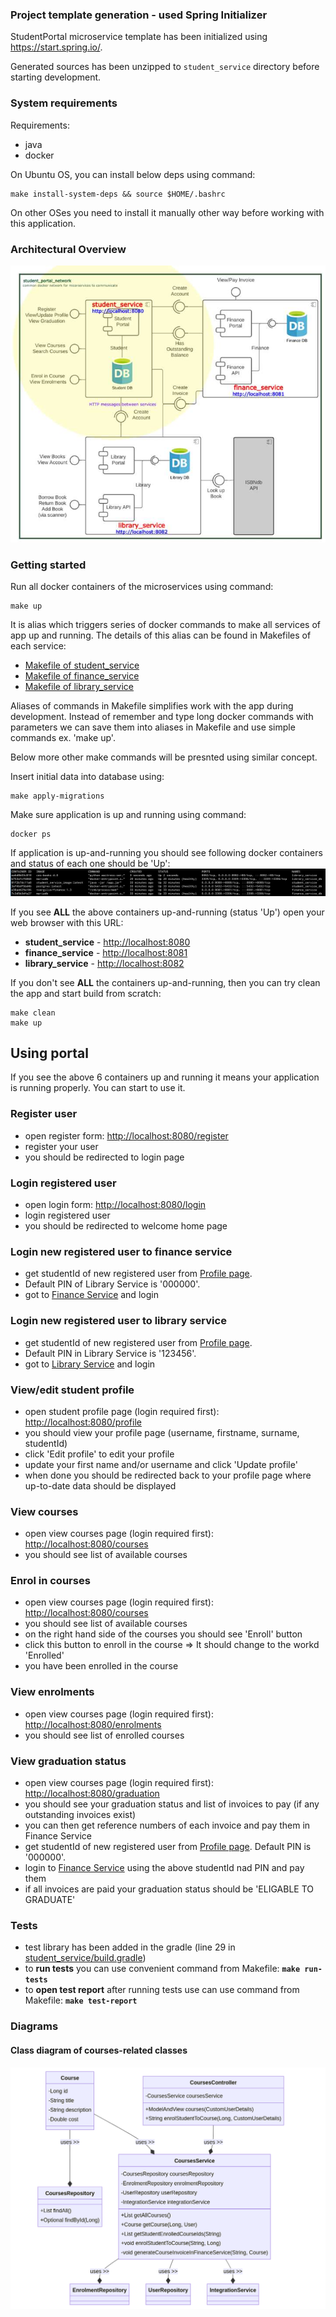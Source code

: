 ### Project template generation - used Spring Initializer

StudentPortal microservice template has been initialized using https://start.spring.io/. 

Generated sources has been unzipped to `student_service` directory before
starting development.

### System requirements

Requirements:

* java
* docker

On Ubuntu OS, you can install below deps using command: 
```
make install-system-deps && source $HOME/.bashrc
```
On other OSes you need to install it manually other way before working with
this application.

### Architectural Overview

![Architectural overview](./docs/architectural_overview.jpeg)

### Getting started

Run all docker containers of the microservices using command:
```
make up
```

It is alias which triggers series of docker commands to make all services of
app up and running. 
The details of this alias can be found in Makefiles of each service:
* [Makefile of student_service](./student_service/Makefile)
* [Makefile of finance_service](./finance_service/Makefile)
* [Makefile of library_service](./library_service/Makefile)

Aliases of commands in Makefile simplifies work with the app during development.
Instead of remember and type long docker commands with parameters we can save
them into aliases in Makefile and use simple commands ex. 'make up'.

Below more other make commands will be presnted using similar concept.

Insert initial data into database using:
```
make apply-migrations
```

Make sure application is up and running using command:
```
docker ps
```
If application is up-and-running you should see following docker containers and status of each one should be 'Up':
![Application containers](./docs/containers.png)

If you see **ALL** the above containers up-and-running (status 'Up') open your web browser with this
URL: 

* **student_service** - [http://localhost:8080](http://localhost:8080)
* **finance_service** - [http://localhost:8081](http://localhost:8081)
* **library_service** - [http://localhost:8082](http://localhost:8082)

If you don't see **ALL** the containers up-and-running, then you can try clean the app and start build from scratch:
```
make clean
make up
```

## Using portal

If you see the above 6 containers up and running it means your application is
running properly. You can start to use it.

### Register user

* open register form: [http://localhost:8080/register](http://localhost:8080/register)
* register your user
* you should be redirected to login page

### Login registered user

* open login form: [http://localhost:8080/login](http://localhost:8080/login)
* login registered user
* you should be redirected to welcome home page

### Login new registered user to finance service

* get studentId of new registered user from [Profile page](http://localhost:8080/profile).
* Default PIN of Library Service is '000000'.
* got to [Finance Service](http://localhost:8081) and login

### Login new registered user to library service

* get studentId of new registered user from [Profile page](http://localhost:8080/profile).
* Default PIN in Library Service is '123456'.
* got to [Library Service](http://localhost:8082) and login

### View/edit student profile

* open student profile page (login required first): [http://localhost:8080/profile](http://localhost:8080/profile)
* you should view your profile page (username, firstname, surname, studentId)
* click 'Edit profile' to edit your profile
* update your first name and/or username and click 'Update profile'
* when done you should be redirected back to your profile page where up-to-date data should be displayed

### View courses

* open view courses page (login required first): [http://localhost:8080/courses](http://localhost:8080/courses)
* you should see list of available courses

### Enrol in courses

* open view courses page (login required first): [http://localhost:8080/courses](http://localhost:8080/courses)
* you should see list of available courses
* on the right hand side of the courses you should see 'Enroll' button
* click this button to enroll in the course => It should change to the workd 'Enrolled'
* you have been enrolled in the course

### View enrolments

* open view courses page (login required first): [http://localhost:8080/enrolments](http://localhost:8080/enrolments)
* you should see list of enrolled courses

### View graduation status

* open view courses page (login required first): [http://localhost:8080/graduation](http://localhost:8080/graduation)
* you should see your graduation status and list of invoices to pay (if any outstanding invoices exist)
* you can then get reference numbers of each invoice and pay them in Finance Service
* get studentId of new registered user from [Profile page](http://localhost:8080/profile). Default PIN is '000000'.
* login to [Finance Service](http://localhost:8081) using the above studentId nad PIN and pay them
* if all invoices are paid your graduation status should be 'ELIGABLE TO GRADUATE'


### Tests

* test library has been added in the gradle (line 29 in [student_service/build.gradle](./student_service/build.gradle))
* to **run tests** you can use convenient command from Makefile: **`make run-tests`**
* to **open test report** after running tests use can use command from Makefile: **`make test-report`**

### Diagrams

#### Class diagram of courses-related classes 

![Courses class diagram](./docs/courses_class_diagram.png)
